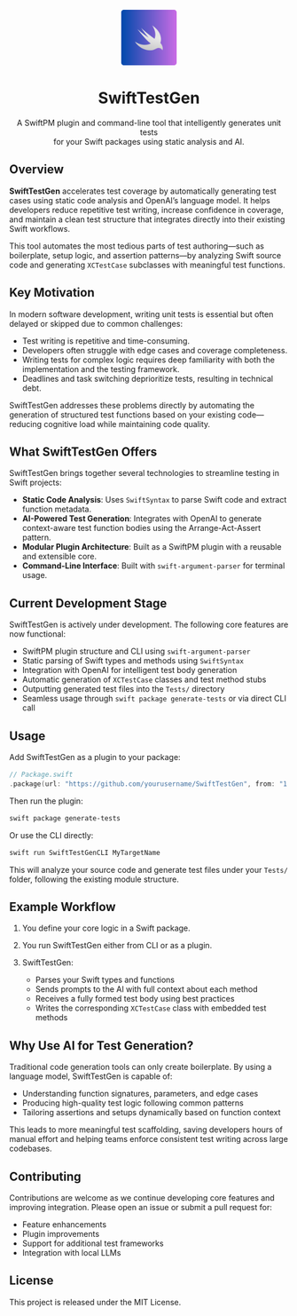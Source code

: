 <p align="center">
  <img src="https://github.com/Chamepp/SwiftTestGen/blob/main/MainLogo.png" alt="SwiftTestGen Logo" width="100"/>
</p>

<h1 align="center">SwiftTestGen</h1>

<p align="center">
  A SwiftPM plugin and command-line tool that intelligently generates unit tests <br />
  for your Swift packages using static analysis and AI.
</p>


## Overview

**SwiftTestGen** accelerates test coverage by automatically generating test cases using static code analysis and OpenAI’s language model. It helps developers reduce repetitive test writing, increase confidence in coverage, and maintain a clean test structure that integrates directly into their existing Swift workflows.

This tool automates the most tedious parts of test authoring—such as boilerplate, setup logic, and assertion patterns—by analyzing Swift source code and generating `XCTestCase` subclasses with meaningful test functions.



## Key Motivation

In modern software development, writing unit tests is essential but often delayed or skipped due to common challenges:

* Test writing is repetitive and time-consuming.
* Developers often struggle with edge cases and coverage completeness.
* Writing tests for complex logic requires deep familiarity with both the implementation and the testing framework.
* Deadlines and task switching deprioritize tests, resulting in technical debt.

SwiftTestGen addresses these problems directly by automating the generation of structured test functions based on your existing code—reducing cognitive load while maintaining code quality.


## What SwiftTestGen Offers

SwiftTestGen brings together several technologies to streamline testing in Swift projects:

* **Static Code Analysis**: Uses `SwiftSyntax` to parse Swift code and extract function metadata.
* **AI-Powered Test Generation**: Integrates with OpenAI to generate context-aware test function bodies using the Arrange-Act-Assert pattern.
* **Modular Plugin Architecture**: Built as a SwiftPM plugin with a reusable and extensible core.
* **Command-Line Interface**: Built with `swift-argument-parser` for terminal usage.


## Current Development Stage

SwiftTestGen is actively under development. The following core features are now functional:

* SwiftPM plugin structure and CLI using `swift-argument-parser`
* Static parsing of Swift types and methods using `SwiftSyntax`
* Integration with OpenAI for intelligent test body generation
* Automatic generation of `XCTestCase` classes and test method stubs
* Outputting generated test files into the `Tests/` directory
* Seamless usage through `swift package generate-tests` or via direct CLI call


## Usage

Add SwiftTestGen as a plugin to your package:

```swift
// Package.swift
.package(url: "https://github.com/yourusername/SwiftTestGen", from: "1.0.0")
```

Then run the plugin:

```bash
swift package generate-tests
```

Or use the CLI directly:

```bash
swift run SwiftTestGenCLI MyTargetName
```

This will analyze your source code and generate test files under your `Tests/` folder, following the existing module structure.


## Example Workflow

1. You define your core logic in a Swift package.
2. You run SwiftTestGen either from CLI or as a plugin.
3. SwiftTestGen:

   * Parses your Swift types and functions
   * Sends prompts to the AI with full context about each method
   * Receives a fully formed test body using best practices
   * Writes the corresponding `XCTestCase` class with embedded test methods


## Why Use AI for Test Generation?

Traditional code generation tools can only create boilerplate. By using a language model, SwiftTestGen is capable of:

* Understanding function signatures, parameters, and edge cases
* Producing high-quality test logic following common patterns
* Tailoring assertions and setups dynamically based on function context

This leads to more meaningful test scaffolding, saving developers hours of manual effort and helping teams enforce consistent test writing across large codebases.


## Contributing

Contributions are welcome as we continue developing core features and improving integration. Please open an issue or submit a pull request for:

* Feature enhancements
* Plugin improvements
* Support for additional test frameworks
* Integration with local LLMs


## License

This project is released under the MIT License.

